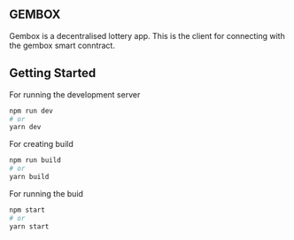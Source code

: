 ## GEMBOX

Gembox is a decentralised lottery app.
This is the client for connecting with the gembox smart conntract.

## Getting Started

For running the development server

```bash
npm run dev
# or
yarn dev
```

For creating build

```bash
npm run build
# or
yarn build
```

For running the buid

```bash
npm start
# or
yarn start
```
